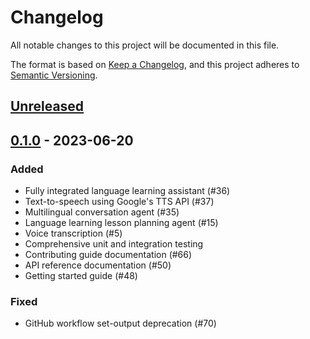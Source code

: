 # Changelog
All notable changes to this project will be documented in this file.

The format is based on [Keep a Changelog](https://keepachangelog.com/en/1.0.0/), and this project adheres to [Semantic Versioning](https://semver.org/spec/v2.0.0.html).

## [Unreleased]

## [0.1.0] - 2023-06-20
### Added
- Fully integrated language learning assistant (#36)
- Text-to-speech using Google's TTS API (#37)
- Multilingual conversation agent (#35)
- Language learning lesson planning agent (#15)
- Voice transcription (#5)
- Comprehensive unit and integration testing
- Contributing guide documentation (#66)
- API reference documentation (#50)
- Getting started guide (#48)

### Fixed
- GitHub workflow set-output deprecation (#70)

[Unreleased]: https://github.com/dagleaves/languageassistant/compare/0.1.0...master
[0.1.0]: https://github.com/dagleaves/languageassistant/tree/0.1.0

